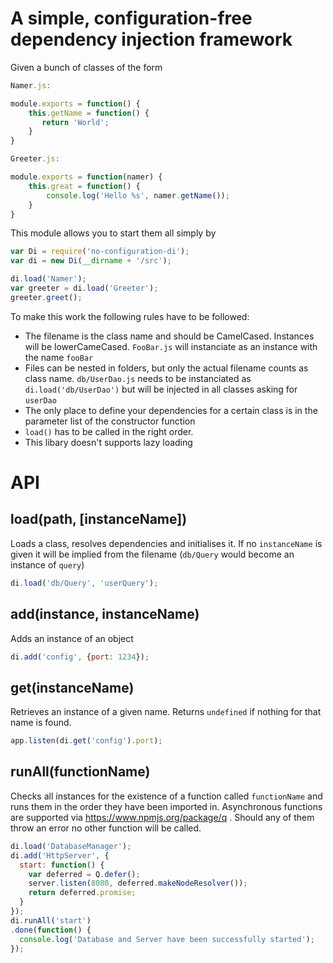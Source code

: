 A simple, configuration-free dependency injection framework
===========================================================

Given a bunch of classes of the form
```Javascript
Namer.js:

module.exports = function() {
    this.getName = function() {
       return 'World';
    }
}
```

```Javascript
Greeter.js:

module.exports = function(namer) {
    this.great = function() {
        console.log('Hello %s', namer.getName());
    }
}
```

This module allows you to start them all simply by
```Javascript
var Di = require('no-configuration-di');
var di = new Di(__dirname + '/src');

di.load('Namer');
var greeter = di.load('Greeter');
greeter.greet();
```

To make this work the following rules have to be followed:
* The filename is the class name and should be CamelCased. Instances will be lowerCameCased. ```FooBar.js``` will instanciate as an instance with the name ```fooBar```
* Files can be nested in folders, but only the actual filename counts as class name. ```db/UserDao.js``` needs to be instanciated as ```di.load('db/UserDao')``` but will be injected in all classes asking for ```userDao```
* The only place to define your dependencies for a certain class is in the parameter list of the constructor function
* ```load()``` has to be called in the right order.
* This libary doesn't supports lazy loading

API
====

load(path, [instanceName])
----------------------
Loads a class, resolves dependencies and initialises it. If no ```instanceName``` is given it will be implied from the filename (```db/Query``` would become an instance of ```query```)
```Javascript
di.load('db/Query', 'userQuery');
```

add(instance, instanceName)
---------------------------------
Adds an instance of an object
```Javascript
di.add('config', {port: 1234});
```


get(instanceName)
-----------------------
Retrieves an instance of a given name. Returns ```undefined``` if nothing for that name is found.
```Javascript
app.listen(di.get('config').port);
```

runAll(functionName)
--------------------------
Checks all instances for the existence of a function called ```functionName``` and runs them in the order they have been imported in. Asynchronous functions are supported via https://www.npmjs.org/package/q . Should any of them throw an error no other function will be called.
```Javascript
di.load('DatabaseManager');
di.add('HttpServer', {
  start: function() {
    var deferred = Q.defer();
    server.listen(8080, deferred.makeNodeResolver());
    return deferred.promise;
  }
});
di.runAll('start')
.done(function() {
  console.log('Database and Server have been successfully started');
});
```
